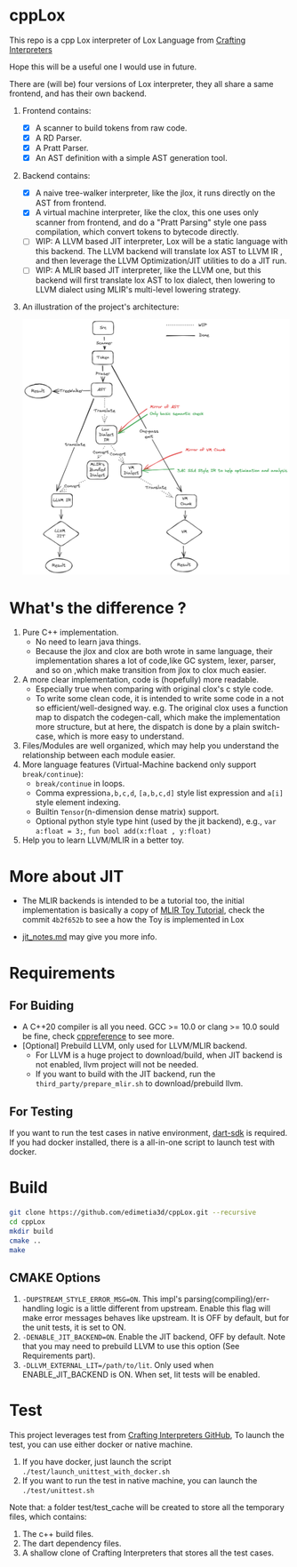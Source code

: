 # cppLox

This repo is a cpp Lox interpreter of Lox Language from [Crafting Interpreters](https://craftinginterpreters.com/)

Hope this will be a useful one I would use in future.

There are (will be) four versions of Lox interpreter, they all share a same frontend, and has their own backend.

1. Frontend contains:
    - [x] A scanner to build tokens from raw code.
    - [x] A RD Parser.
    - [x] A Pratt Parser.
    - [x] An AST definition with a simple AST generation tool.

2. Backend contains:
    - [x] A naive tree-walker interpreter, like the jlox, it runs directly on the AST from frontend.
    - [x] A virtual machine interpreter, like the clox, this one uses only scanner from frontend, and do a
      "Pratt Parsing" style one pass compilation, which convert tokens to bytecode directly.
    - [ ] WIP: A LLVM based JIT interpreter, Lox will be a static language with this backend.
      The LLVM backend will translate lox AST to LLVM IR , and then leverage the LLVM Optimization/JIT utilities
      to do a JIT run.
    - [ ] WIP: A MLIR based JIT interpreter, like the LLVM one, but this backend will first translate lox AST to lox
      dialect, then lowering to LLVM dialect using MLIR's multi-level lowering strategy.

3. An illustration of the project's architecture:

   ![architecture](./docs/arch.png)

# What's the difference ?

1. Pure C++ implementation.
    * No need to learn java things.
    * Because the jlox and clox are both wrote in same language, their implementation shares a lot of code,like GC
      system,
      lexer, parser, and so on ,which make transition from jlox to clox much easier.
2. A more clear implementation, code is (hopefully) more readable.
    * Especially true when comparing with original clox's c style code.
    * To write some clean code, it is intended to write some code in a not so efficient/well-designed way. e.g. The
      original
      clox uses a function map to dispatch the codegen-call, which make the implementation more structure, but at here,
      the dispatch is done by a plain switch-case, which is more easy to understand.
3. Files/Modules are well organized, which may help you understand the relationship between each module easier.
4. More language features (Virtual-Machine backend only support `break/continue`):
    * `break/continue` in loops.
    * Comma expression`a,b,c,d`, `[a,b,c,d]` style list expression and `a[i]` style element indexing.
    * Builtin `Tensor`(n-dimension dense matrix) support.
    * Optional python style type hint (used by the jit backend),
      e.g., `var a:float = 3;`, `fun bool add(x:float , y:float)`
5. Help you to learn LLVM/MLIR in a better toy.

# More about JIT

* The MLIR backends is intended to be a tutorial too, the initial implementation is basically a copy
  of [MLIR Toy Tutorial](https://mlir.llvm.org/docs/Tutorials/Toy), check the commit `4b2f652b` to see a how the Toy is
  implemented in Lox

* [jit_notes.md](jit_notes.md) may give you more info.

# Requirements

## For Buiding

* A C++20 compiler is all you need. GCC >= 10.0 or clang >= 10.0 sould be fine,
  check [cppreference](https://en.cppreference.com/w/cpp/compiler_support/20) to see more.
* [Optional] Prebuild LLVM, only used for LLVM/MLIR backend.
    * For LLVM is a huge project to download/build, when JIT backend is not enabled, llvm project will not be
      needed.
    * If you want to build with the JIT backend, run the `third_party/prepare_mlir.sh` to download/prebuild llvm.

## For Testing

If you want to run the test cases in native environment, [dart-sdk](https://dart.dev/tools/sdk) is required.
If you had docker installed, there is a all-in-one script to launch test with docker.

# Build

```bash
git clone https://github.com/edimetia3d/cppLox.git --recursive
cd cppLox
mkdir build
cmake ..
make
```

## CMAKE Options

1. `-DUPSTREAM_STYLE_ERROR_MSG=ON`. This impl's parsing(compiling)/err-handling logic is a little different from
   upstream. Enable this flag will make error messages behaves like upstream. It is OFF by default, but for the unit
   tests, it is set to ON.
2. `-DENABLE_JIT_BACKEND=ON`. Enable the JIT backend, OFF by default. Note that you may need to prebuild LLVM
   to use this option (See Requirements part).
3. `-DLLVM_EXTERNAL_LIT=/path/to/lit`. Only used when ENABLE_JIT_BACKEND is ON. When set, lit tests will be enabled.

# Test

This project leverages test from [Crafting Interpreters GitHub](https://github.com/munificent/craftinginterpreters),
To launch the test, you can use either docker or native machine.

1. If you have docker, just launch the script `./test/launch_unittest_with_docker.sh`
2. If you want to run the test in native machine, you can launch the `./test/unittest.sh`

Note that: a folder test/test_cache will be created to store all the temporary files, which contains:

1. The c++ build files.
2. The dart dependency files.
3. A shallow clone of Crafting Interpreters that stores all the test cases.
